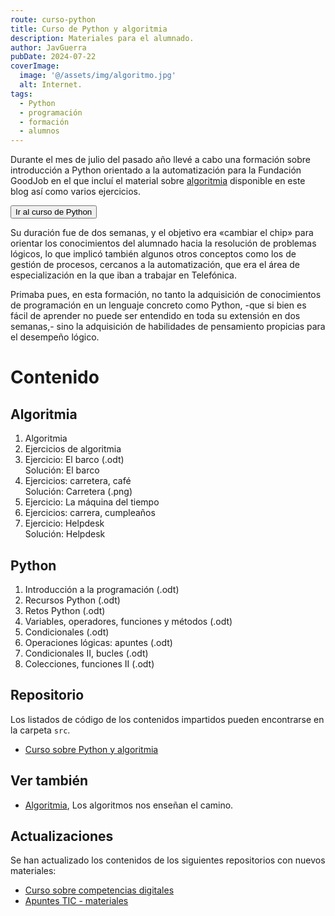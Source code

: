 ```yaml
---
route: curso-python
title: Curso de Python y algoritmia
description: Materiales para el alumnado.
author: JavGuerra
pubDate: 2024-07-22
coverImage:
  image: '@/assets/img/algoritmo.jpg'
  alt: Internet.
tags:
  - Python
  - programación
  - formación
  - alumnos
---
```


Durante el mes de julio del pasado año llevé a cabo una formación sobre introducción a Python orientado a la automatización para la Fundación GoodJob en el que incluí el material sobre [algoritmia](/blog/algoritmia) disponible en este blog así como varios ejercicios.

[<button>Ir al curso de Python</button>](https://github.com/JavGuerra/curso-python-algoritmia)

Su duración fue de dos semanas, y el objetivo era «cambiar el chip» para orientar los conocimientos del alumnado hacia la resolución de problemas lógicos, lo que implicó también algunos otros conceptos como los de gestión de procesos, cercanos a la automatización, que era el área de especialización en la que iban a trabajar en Telefónica.

Primaba pues, en esta formación, no tanto la adquisición de conocimientos de programación en un lenguaje concreto como Python, -que si bien es fácil de aprender no puede ser entendido en toda su extensión en dos semanas,- sino la adquisición de habilidades de pensamiento propicias para el desempeño lógico.

# Contenido

## Algoritmia

01. Algoritmia
01. Ejercicios de algoritmia
01. Ejercicio: El barco (.odt)  
      Solución: El barco
02. Ejercicios: carretera, café  
      Solución: Carretera (.png)
03. Ejercicio: La máquina del tiempo
04. Ejercicios: carrera, cumpleaños
05. Ejercicio: Helpdesk  
      Solución: Helpdesk

## Python

01. Introducción a la programación (.odt)
02. Recursos Python (.odt)
02. Retos Python (.odt)
03. Variables, operadores, funciones y métodos (.odt)
04. Condicionales (.odt)
04. Operaciones lógicas: apuntes (.odt)
05. Condicionales II, bucles (.odt)
06. Colecciones, funciones II (.odt)

## Repositorio

Los listados de código de los contenidos impartidos pueden encontrarse en la carpeta `src`.

- [Curso sobre Python y algoritmia](https://github.com/JavGuerra/curso-python-algoritmia)

## Ver también

- [Algoritmia](/blog/algoritmia), Los algoritmos nos enseñan el camino.

## Actualizaciones

Se han actualizado los contenidos de los siguientes repositorios con nuevos materiales:

- [Curso sobre competencias digitales](https://github.com/JavGuerra/curso-competencias-digitales)
- [Apuntes TIC - materiales](https://github.com/JavGuerra/apuntes-tic)
